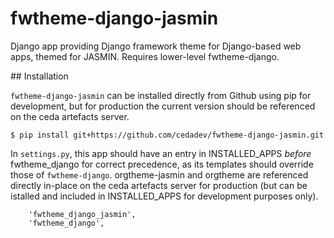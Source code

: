 # fwtheme-django-jasmin

Django app providing Django framework theme for Django-based web apps, themed for JASMIN. Requires lower-level fwtheme-django.

## Installation

`fwtheme-django-jasmin` can be installed directly from Github using pip for development, but for production the current version should be referenced on the ceda artefacts server.

```
$ pip install git+https://github.com/cedadev/fwtheme-django-jasmin.git
```

In `settings.py`, this app should have an entry in INSTALLED_APPS *before* fwtheme_django for correct precedence, as its templates should override those of `fwtheme-django`. orgtheme-jasmin and orgtheme are referenced directly in-place on the ceda artefacts server for production (but can be istalled and included in INSTALLED_APPS for development purposes only).

```
    'fwtheme_django_jasmin',
    'fwtheme_django',
```
